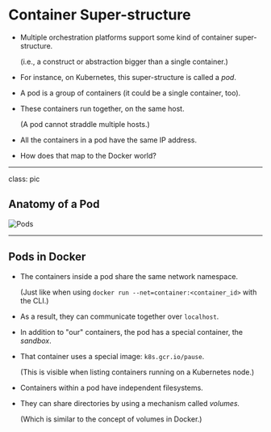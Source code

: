# Container Super-structure

- Multiple orchestration platforms support some kind of container super-structure.

  (i.e., a construct or abstraction bigger than a single container.)

- For instance, on Kubernetes, this super-structure is called a *pod*.

- A pod is a group of containers (it could be a single container, too).

- These containers run together, on the same host.

  (A pod cannot straddle multiple hosts.)

- All the containers in a pod have the same IP address.

- How does that map to the Docker world?

---

class: pic

## Anatomy of a Pod

![Pods](images/kubernetes_pods.svg)

---

## Pods in Docker

- The containers inside a pod share the same network namespace.

  (Just like when using `docker run --net=container:<container_id>` with the CLI.)

- As a result, they can communicate together over `localhost`.

- In addition to "our" containers, the pod has a special container, the *sandbox*.

- That container uses a special image: `k8s.gcr.io/pause`.

  (This is visible when listing containers running on a Kubernetes node.)

- Containers within a pod have independent filesystems.

- They can share directories by using a mechanism called *volumes.*

  (Which is similar to the concept of volumes in Docker.)
